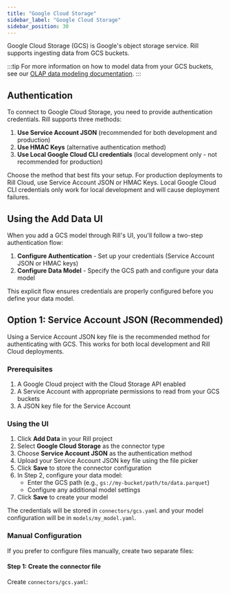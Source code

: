 ```yaml
---
title: "Google Cloud Storage"
sidebar_label: "Google Cloud Storage"
sidebar_position: 30
---
```


Google Cloud Storage (GCS) is Google's object storage service. Rill supports ingesting data from GCS buckets.

:::tip
For more information on how to model data from your GCS buckets, see our [OLAP data modeling documentation](/build/models/models.md).
:::

## Authentication

To connect to Google Cloud Storage, you need to provide authentication credentials. Rill supports three methods:

1. **Use Service Account JSON** (recommended for both development and production)
2. **Use HMAC Keys** (alternative authentication method)
3. **Use Local Google Cloud CLI credentials** (local development only - not recommended for production)

Choose the method that best fits your setup. For production deployments to Rill Cloud, use Service Account JSON or HMAC Keys. Local Google Cloud CLI credentials only work for local development and will cause deployment failures.

## Using the Add Data UI

When you add a GCS model through Rill's UI, you'll follow a two-step authentication flow:

1. **Configure Authentication** - Set up your credentials (Service Account JSON or HMAC keys)
2. **Configure Data Model** - Specify the GCS path and configure your data model

This explicit flow ensures credentials are properly configured before you define your data model.

## Option 1: Service Account JSON (Recommended)

Using a Service Account JSON key file is the recommended method for authenticating with GCS. This works for both local development and Rill Cloud deployments.

### Prerequisites

1. A Google Cloud project with the Cloud Storage API enabled
2. A Service Account with appropriate permissions to read from your GCS buckets
3. A JSON key file for the Service Account

### Using the UI

1. Click **Add Data** in your Rill project
2. Select **Google Cloud Storage** as the connector type
3. Choose **Service Account JSON** as the authentication method
4. Upload your Service Account JSON key file using the file picker
5. Click **Save** to store the connector configuration
6. In Step 2, configure your data model:
   - Enter the GCS path (e.g., `gs://my-bucket/path/to/data.parquet`)
   - Configure any additional model settings
7. Click **Save** to create your model

The credentials will be stored in `connectors/gcs.yaml` and your model configuration will be in `models/my_model.yaml`.

### Manual Configuration

If you prefer to configure files manually, create two separate files:

#### Step 1: Create the connector file

Create `connectors/gcs.yaml`:
